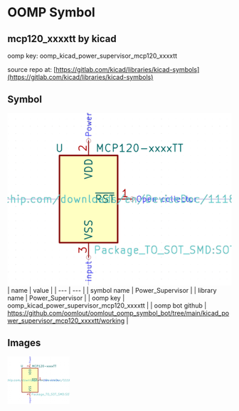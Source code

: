 # OOMP Symbol  
## mcp120_xxxxtt  by kicad  
  
oomp key: oomp_kicad_power_supervisor_mcp120_xxxxtt  
  
source repo at: [https://gitlab.com/kicad/libraries/kicad-symbols](https://gitlab.com/kicad/libraries/kicad-symbols)  
## Symbol  
  
[![working.png](working_600.png)](working.png)  
| name | value | 
| --- | --- | 
| symbol name | Power_Supervisor | 
| library name | Power_Supervisor | 
| oomp key | oomp_kicad_power_supervisor_mcp120_xxxxtt | 
| oomp bot github | https://github.com/oomlout/oomlout_oomp_symbol_bot/tree/main/kicad_power_supervisor_mcp120_xxxxtt/working | 
## Images  
  
[![working.png](working_140.png)](working.png)  
